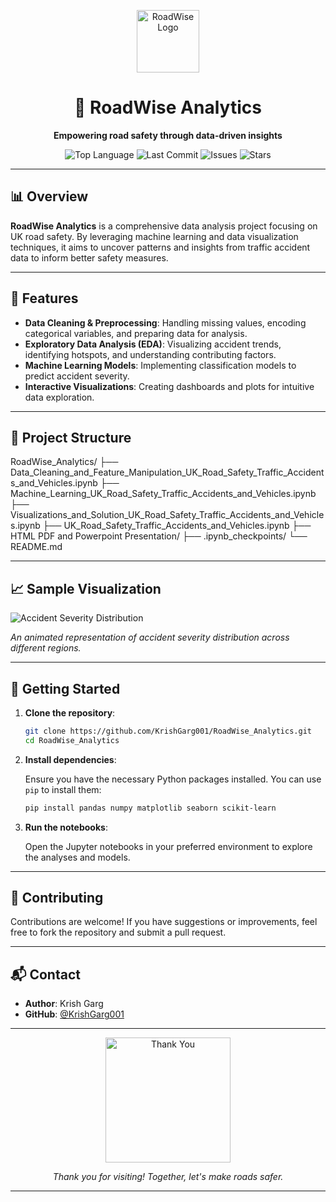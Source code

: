 



<p align="center">
  <img src="https://media.giphy.com/media/3o7aD2saalBwwftBIY/giphy.gif" width="100" alt="RoadWise Logo"/>
</p>

<h1 align="center">🚦 RoadWise Analytics</h1>

<p align="center">
  <b>Empowering road safety through data-driven insights</b>
</p>

<p align="center">
  <img src="https://img.shields.io/github/languages/top/KrishGarg001/RoadWise_Analytics?style=flat-square" alt="Top Language"/>
  <img src="https://img.shields.io/github/last-commit/KrishGarg001/RoadWise_Analytics?style=flat-square" alt="Last Commit"/>
  <img src="https://img.shields.io/github/issues/KrishGarg001/RoadWise_Analytics?style=flat-square" alt="Issues"/>
  <img src="https://img.shields.io/github/stars/KrishGarg001/RoadWise_Analytics?style=flat-square" alt="Stars"/>
</p>

---

## 📊 Overview

**RoadWise Analytics** is a comprehensive data analysis project focusing on UK road safety. By leveraging machine learning and data visualization techniques, it aims to uncover patterns and insights from traffic accident data to inform better safety measures.

---

## 🧠 Features

- **Data Cleaning & Preprocessing**: Handling missing values, encoding categorical variables, and preparing data for analysis.
- **Exploratory Data Analysis (EDA)**: Visualizing accident trends, identifying hotspots, and understanding contributing factors.
- **Machine Learning Models**: Implementing classification models to predict accident severity.
- **Interactive Visualizations**: Creating dashboards and plots for intuitive data exploration.

---

## 📁 Project Structure


RoadWise_Analytics/
├── Data_Cleaning_and_Feature_Manipulation_UK_Road_Safety_Traffic_Accidents_and_Vehicles.ipynb
├── Machine_Learning_UK_Road_Safety_Traffic_Accidents_and_Vehicles.ipynb
├── Visualizations_and_Solution_UK_Road_Safety_Traffic_Accidents_and_Vehicles.ipynb
├── UK_Road_Safety_Traffic_Accidents_and_Vehicles.ipynb
├── HTML PDF and Powerpoint Presentation/
├── .ipynb_checkpoints/
└── README.md


---

## 📈 Sample Visualization

![Accident Severity Distribution](https://media.giphy.com/media/l0MYt5jPR6QX5pnqM/giphy.gif)

*An animated representation of accident severity distribution across different regions.*

---

## 🚀 Getting Started

1. **Clone the repository**:

   ```bash
   git clone https://github.com/KrishGarg001/RoadWise_Analytics.git
   cd RoadWise_Analytics
   ```

2. **Install dependencies**:

   Ensure you have the necessary Python packages installed. You can use `pip` to install them:

   ```bash
   pip install pandas numpy matplotlib seaborn scikit-learn
   ```

3. **Run the notebooks**:

   Open the Jupyter notebooks in your preferred environment to explore the analyses and models.

---

## 🤝 Contributing

Contributions are welcome! If you have suggestions or improvements, feel free to fork the repository and submit a pull request.

---

## 📬 Contact

- **Author**: Krish Garg
- **GitHub**: [@KrishGarg001](https://github.com/KrishGarg001)

---

<p align="center">
  <img src="https://media.giphy.com/media/26xBwdIuRJiAIqHwA/giphy.gif" width="200" alt="Thank You"/>
</p>

<p align="center">
  <i>Thank you for visiting! Together, let's make roads safer.</i>
</p>


---
